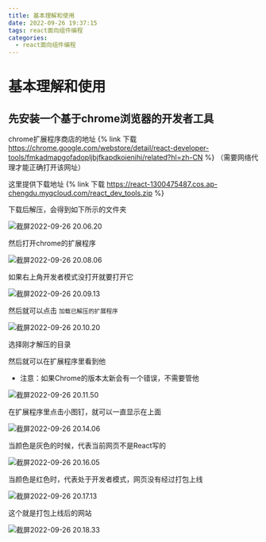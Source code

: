 ```yaml
---
title: 基本理解和使用
date: 2022-09-26 19:37:15
tags: react面向组件编程
categories:	
  - react面向组件编程
---
```


# 基本理解和使用

## 先安装一个基于chrome浏览器的开发者工具

chrome扩展程序商店的地址 {% link 下载 https://chrome.google.com/webstore/detail/react-developer-tools/fmkadmapgofadopljbjfkapdkoienihi/related?hl=zh-CN %} （需要网络代理才能正确打开该网址）

这里提供下载地址 {% link 下载 https://react-1300475487.cos.ap-chengdu.myqcloud.com/react_dev_tools.zip %}

下载后解压，会得到如下所示的文件夹

![截屏2022-09-26 20.06.20](tar.png)

然后打开chrome的扩展程序

![截屏2022-09-26 20.08.06](open.png)

如果右上角开发者模式没打开就要打开它

![截屏2022-09-26 20.09.13](openDev.png)

然后就可以点击 `加载已解压的扩展程序`

![截屏2022-09-26 20.10.20](install.png)

选择刚才解压的目录

然后就可以在扩展程序里看到他

- 注意：如果Chrome的版本太新会有一个错误，不需要管他

![截屏2022-09-26 20.11.50](look.png)

在扩展程序里点击小图钉，就可以一直显示在上面

![截屏2022-09-26 20.14.06](ding.png)

当颜色是灰色的时候，代表当前网页不是React写的

![截屏2022-09-26 20.16.05](hui.png)

当颜色是红色时，代表处于开发者模式，网页没有经过打包上线

![截屏2022-09-26 20.17.13](red.png)

这个就是打包上线后的网站

![截屏2022-09-26 20.18.33](blue.png)
